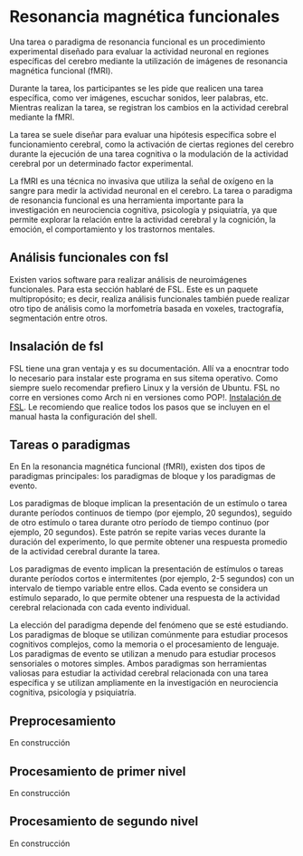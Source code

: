 # Resonancia magnética funcionales

Una tarea o paradigma de resonancia funcional es un procedimiento experimental diseñado para evaluar la actividad neuronal en regiones específicas del cerebro mediante la utilización de imágenes de resonancia magnética funcional (fMRI).

Durante la tarea, los participantes se les pide que realicen una tarea específica, como ver imágenes, escuchar sonidos, leer palabras, etc. Mientras realizan la tarea, se registran los cambios en la actividad cerebral mediante la fMRI.

La tarea se suele diseñar para evaluar una hipótesis específica sobre el funcionamiento cerebral, como la activación de ciertas regiones del cerebro durante la ejecución de una tarea cognitiva o la modulación de la actividad cerebral por un determinado factor experimental.

La fMRI es una técnica no invasiva que utiliza la señal de oxígeno en la sangre para medir la actividad neuronal en el cerebro. La tarea o paradigma de resonancia funcional es una herramienta importante para la investigación en neurociencia cognitiva, psicología y psiquiatría, ya que permite explorar la relación entre la actividad cerebral y la cognición, la emoción, el comportamiento y los trastornos mentales.

## Análisis funcionales con fsl

Existen varios software para realizar análisis de neuroimágenes funcionales. Para esta sección hablaré de FSL. Este es un paquete multipropósito; es decir, realiza análisis funcionales también puede realizar otro tipo de análisis como la morfometría basada en voxeles, tractografía, segmentación entre otros.

## Insalación de fsl
FSL tiene una gran ventaja y es su documentación. Allí va a enocntrar todo lo necesario para instalar este programa en sus sitema operativo. Como siempre suelo recomendar prefiero Linux y la versión de Ubuntu. FSL no corre en versiones como Arch ni en versiones como POP!. [Instalación de FSL](https://fsl.fmrib.ox.ac.uk/fsl/fslwiki/FslInstallation). Le recomiendo que realice todos los pasos que se incluyen en el manual hasta la configuración del shell.

## Tareas o paradigmas

En En la resonancia magnética funcional (fMRI), existen dos tipos de paradigmas principales: los paradigmas de bloque y los paradigmas de evento.

Los paradigmas de bloque implican la presentación de un estímulo o tarea durante períodos continuos de tiempo (por ejemplo, 20 segundos), seguido de otro estímulo o tarea durante otro período de tiempo continuo (por ejemplo, 20 segundos). Este patrón se repite varias veces durante la duración del experimento, lo que permite obtener una respuesta promedio de la actividad cerebral durante la tarea.

Los paradigmas de evento implican la presentación de estímulos o tareas durante períodos cortos e intermitentes (por ejemplo, 2-5 segundos) con un intervalo de tiempo variable entre ellos. Cada evento se considera un estímulo separado, lo que permite obtener una respuesta de la actividad cerebral relacionada con cada evento individual.

La elección del paradigma depende del fenómeno que se esté estudiando. Los paradigmas de bloque se utilizan comúnmente para estudiar procesos cognitivos complejos, como la memoria o el procesamiento de lenguaje. Los paradigmas de evento se utilizan a menudo para estudiar procesos sensoriales o motores simples. Ambos paradigmas son herramientas valiosas para estudiar la actividad cerebral relacionada con una tarea específica y se utilizan ampliamente en la investigación en neurociencia cognitiva, psicología y psiquiatría.

## Preprocesamiento
En construcción

## Procesamiento de primer nivel
En construcción

## Procesamiento de segundo nivel
En construcción
